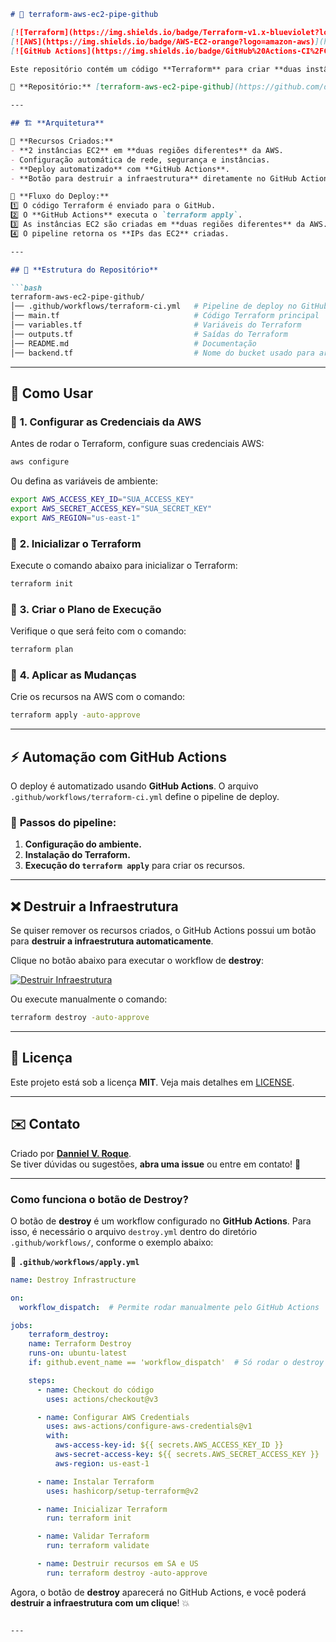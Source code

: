 ```markdown
# 🚀 terraform-aws-ec2-pipe-github

[![Terraform](https://img.shields.io/badge/Terraform-v1.x-blueviolet?logo=terraform)](https://www.terraform.io/)
[![AWS](https://img.shields.io/badge/AWS-EC2-orange?logo=amazon-aws)](https://aws.amazon.com/)
[![GitHub Actions](https://img.shields.io/badge/GitHub%20Actions-CI%2FCD-blue?logo=github)](https://github.com/features/actions)

Este repositório contém um código **Terraform** para criar **duas instâncias EC2** em **duas regiões diferentes da AWS**, utilizando **GitHub Actions** para automação do deploy.

🔗 **Repositório:** [terraform-aws-ec2-pipe-github](https://github.com/dannielvroque/terraform-aws-ec2-pipe-github)

---

## 🏗️ **Arquitetura**

📌 **Recursos Criados:**
- **2 instâncias EC2** em **duas regiões diferentes** da AWS.
- Configuração automática de rede, segurança e instâncias.
- **Deploy automatizado** com **GitHub Actions**.
- **Botão para destruir a infraestrutura** diretamente no GitHub Actions.

📌 **Fluxo do Deploy:**
1️⃣ O código Terraform é enviado para o GitHub.  
2️⃣ O **GitHub Actions** executa o `terraform apply`.  
3️⃣ As instâncias EC2 são criadas em **duas regiões diferentes** da AWS.  
4️⃣ O pipeline retorna os **IPs das EC2** criadas.

---

## 📂 **Estrutura do Repositório**

```bash
terraform-aws-ec2-pipe-github/
│── .github/workflows/terraform-ci.yml   # Pipeline de deploy no GitHub Actions
│── main.tf                              # Código Terraform principal
│── variables.tf                         # Variáveis do Terraform
│── outputs.tf                           # Saídas do Terraform
│── README.md                            # Documentação
│── backend.tf                           # Nome do bucket usado para armazenar o tfstate
```

---

## 🚀 **Como Usar**

### 🔹 **1. Configurar as Credenciais da AWS**
Antes de rodar o Terraform, configure suas credenciais AWS:

```bash
aws configure
```

Ou defina as variáveis de ambiente:

```bash
export AWS_ACCESS_KEY_ID="SUA_ACCESS_KEY"
export AWS_SECRET_ACCESS_KEY="SUA_SECRET_KEY"
export AWS_REGION="us-east-1"
```

### 🔹 **2. Inicializar o Terraform**

Execute o comando abaixo para inicializar o Terraform:

```bash
terraform init
```

### 🔹 **3. Criar o Plano de Execução**

Verifique o que será feito com o comando:

```bash
terraform plan
```

### 🔹 **4. Aplicar as Mudanças**

Crie os recursos na AWS com o comando:

```bash
terraform apply -auto-approve
```

---

## ⚡ **Automação com GitHub Actions**

O deploy é automatizado usando **GitHub Actions**. O arquivo `.github/workflows/terraform-ci.yml` define o pipeline de deploy.

### 📌 **Passos do pipeline:**
1. **Configuração do ambiente.**
2. **Instalação do Terraform.**
3. **Execução do `terraform apply`** para criar os recursos.

---

## ❌ **Destruir a Infraestrutura**

Se quiser remover os recursos criados, o GitHub Actions possui um botão para **destruir a infraestrutura automaticamente**. 

Clique no botão abaixo para executar o workflow de **destroy**:

[![Destruir Infraestrutura](https://github.com/dannielvroque/terraform-aws-ec2-pipe-github/actions/workflows/destroy.yml/badge.svg)](https://github.com/dannielvroque/terraform-aws-ec2-pipe-github/actions/workflows/destroy.yml)

Ou execute manualmente o comando:

```bash
terraform destroy -auto-approve
```

---

## 📜 **Licença**

Este projeto está sob a licença **MIT**. Veja mais detalhes em [LICENSE](LICENSE).

---

## ✉️ **Contato**

Criado por **[Danniel V. Roque](https://github.com/dannielvroque/)**.  
Se tiver dúvidas ou sugestões, **abra uma issue** ou entre em contato! 🚀

---

### **Como funciona o botão de Destroy?**
O botão de **destroy** é um workflow configurado no **GitHub Actions**. Para isso, é necessário o arquivo `destroy.yml` dentro do diretório `.github/workflows/`, conforme o exemplo abaixo:

📌 **`.github/workflows/apply.yml`**

```yaml
name: Destroy Infrastructure

on:
  workflow_dispatch:  # Permite rodar manualmente pelo GitHub Actions

jobs:
    terraform_destroy:
    name: Terraform Destroy
    runs-on: ubuntu-latest
    if: github.event_name == 'workflow_dispatch'  # Só rodar o destroy se for disparado manualmente

    steps:
      - name: Checkout do código
        uses: actions/checkout@v3

      - name: Configurar AWS Credentials
        uses: aws-actions/configure-aws-credentials@v1
        with:
          aws-access-key-id: ${{ secrets.AWS_ACCESS_KEY_ID }}
          aws-secret-access-key: ${{ secrets.AWS_SECRET_ACCESS_KEY }}
          aws-region: us-east-1

      - name: Instalar Terraform
        uses: hashicorp/setup-terraform@v2

      - name: Inicializar Terraform
        run: terraform init

      - name: Validar Terraform
        run: terraform validate

      - name: Destruir recursos em SA e US
        run: terraform destroy -auto-approve
```

Agora, o botão de **destroy** aparecerá no GitHub Actions, e você poderá **destruir a infraestrutura com um clique**! 💥
```

---